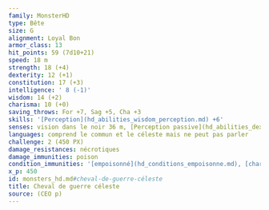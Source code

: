 ```yaml
---
family: MonsterHD
type: Bête
size: G
alignment: Loyal Bon
armor_class: 13
hit_points: 59 (7d10+21)
speed: 18 m
strength: 18 (+4)
dexterity: 12 (+1)
constitution: 17 (+3)
intelligence: ' 8 (-1)'
wisdom: 14 (+2)
charisma: 10 (+0)
saving_throws: For +7, Sag +5, Cha +3
skills: '[Perception](hd_abilities_wisdom_perception.md) +6'
senses: vision dans le noir 36 m, [Perception passive](hd_abilities_dexterity_perception_passive.md) 17
languages: comprend le commun et le céleste mais ne peut pas parler
challenge: 2 (450 PX)
damage_resistances: nécrotiques
damage_immunities: poison
condition_immunities: '[empoisonné](hd_conditions_empoisonne.md), [charmé](hd_conditions_charme.md), [terrorisé](hd_conditions_terrorise.md) et [épuisé](hd_conditions_fatigue_et_epuisement.md)'
x_p: 450
id: monsters_hd.md#cheval-de-guerre-céleste
title: Cheval de guerre céleste
source: (CEO p)
---
```


